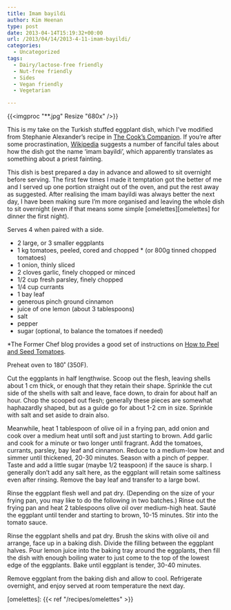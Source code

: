 ```yaml
---
title: Imam bayildi
author: Kim Heenan
type: post
date: 2013-04-14T15:19:32+00:00
url: /2013/04/14/2013-4-11-imam-bayildi/
categories:
  - Uncategorized
tags:
  - Dairy/lactose-free friendly
  - Nut-free friendly
  - Sides
  - Vegan friendly
  - Vegetarian

---
```


{{<imgproc "**.jpg" Resize "680x" />}}

This is my take on the Turkish stuffed eggplant dish, which I’ve modified from Stephanie Alexander’s recipe in [The Cook’s Companion][cooks-companion]. If you’re after some procrastination, [Wikipedia][imam-bayildi] suggests a number of fanciful tales about how the dish got the name ‘imam bayildi’, which apparently translates as something about a priest fainting.

<!--more-->

This dish is best prepared a day in advance and allowed to sit overnight before serving. The first few times I made it temptation got the better of me and I served up one portion straight out of the oven, and put the rest away as suggested. After realising the imam bayildi was always better the next day, I have been making sure I’m more organised and leaving the whole dish to sit overnight (even if that means some simple [omelettes][omelettes] for dinner the first night).

Serves 4 when paired with a side.

  * 2 large, or 3 smaller eggplants
  * 1 kg tomatoes, peeled, cored and chopped * (or 800g tinned chopped tomatoes)
  * 1 onion, thinly sliced
  * 2 cloves garlic, finely chopped or minced
  * 1/2 cup fresh parsley, finely chopped
  * 1/4 cup currants
  * 1 bay leaf
  * generous pinch ground cinnamon
  * juice of one lemon (about 3 tablespoons)
  * salt
  * pepper
  * sugar (optional, to balance the tomatoes if needed)

*The Former Chef blog provides a good set of instructions on [How to Peel and Seed Tomatoes][peel-seed-tomatoes].

Preheat oven to 180˚ (350F).

Cut the eggplants in half lengthwise. Scoop out the flesh, leaving shells about 1 cm thick, or enough that they retain their shape. Sprinkle the cut side of the shells with salt and leave, face down, to drain for about half an hour. Chop the scooped out flesh; generally these pieces are somewhat haphazardly shaped, but as a guide go for about 1-2 cm in size. Sprinkle with salt and set aside to drain also.

Meanwhile, heat 1 tablespoon of olive oil in a frying pan, add onion and cook over a medium heat until soft and just starting to brown. Add garlic and cook for a minute or two longer until fragrant. Add the tomatoes, currants, parsley, bay leaf and cinnamon. Reduce to a medium-low heat and simmer until thickened, 20-30 minutes. Season with a pinch of pepper. Taste and add a little sugar (maybe 1/2 teaspoon) if the sauce is sharp. I generally don’t add any salt here, as the eggplant will retain some saltiness even after rinsing. Remove the bay leaf and transfer to a large bowl.

Rinse the eggplant flesh well and pat dry. (Depending on the size of your frying pan, you may like to do the following in two batches.) Rinse out the frying pan and heat  2 tablespoons olive oil over medium-high heat. Sauté the eggplant until tender and starting to brown, 10-15 minutes. Stir into the tomato sauce.

Rinse the eggplant shells and pat dry. Brush the skins with olive oil and arrange, face up in a baking dish. Divide the filling between the eggplant halves. Pour lemon juice into the baking tray around the eggplants, then fill the dish with enough boiling water to just come to the top of the lowest edge of the eggplants. Bake until eggplant is tender, 30-40 minutes.

Remove eggplant from the baking dish and allow to cool. Refrigerate overnight, and enjoy served at room temperature the next day.

 [peel-seed-tomatoes]: http://www.formerchef.com/2009/08/20/how-to-peel-and-seed-fresh-tomatoes/
 [cooks-companion]: http://www.amazon.com/The-Cooks-Companion-Ingredients-Australian/dp/1920989005%3FSubscriptionId%3D0ENGV10E9K9QDNSJ5C82%26tag%3Dfredel09-20%26linkCode%3Dxm2%26camp%3D2025%26creative%3D165953%26creativeASIN%3D1920989005
 [imam-bayildi]: http://en.wikipedia.org/wiki/Imam_bayildi
 [omelettes]: {{< ref "/recipes/omelettes" >}}
